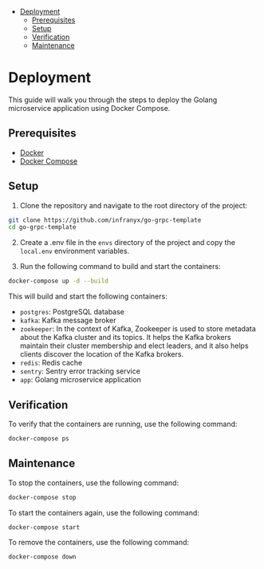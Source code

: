 <!-- START doctoc generated TOC please keep comment here to allow auto update -->
<!-- DON'T EDIT THIS SECTION, INSTEAD RE-RUN doctoc TO UPDATE -->

- [Deployment](#deployment)
  - [Prerequisites](#prerequisites)
  - [Setup](#setup)
  - [Verification](#verification)
  - [Maintenance](#maintenance)

<!-- END doctoc generated TOC please keep comment here to allow auto update -->

# Deployment

This guide will walk you through the steps to deploy the Golang microservice application using Docker Compose.

## Prerequisites

- [Docker](https://docs.docker.com/engine/install/)
- [Docker Compose](https://docs.docker.com/compose/install/)

## Setup

1. Clone the repository and navigate to the root directory of the project:

```bash
git clone https://github.com/infranyx/go-grpc-template
cd go-grpc-template
```

2. Create a .env file in the `envs` directory of the project and copy the `local.env` environment variables.

3. Run the following command to build and start the containers:

```bash
docker-compose up -d --build
```

This will build and start the following containers:

- `postgres`: PostgreSQL database
- `kafka`: Kafka message broker
- `zookeeper`: In the context of Kafka, Zookeeper is used to store metadata about the Kafka cluster and its topics. It helps the Kafka brokers maintain their cluster membership and elect leaders, and it also helps clients discover the location of the Kafka brokers.
- `redis`: Redis cache
- `sentry`: Sentry error tracking service
- `app`: Golang microservice application

## Verification

To verify that the containers are running, use the following command:

```bash
docker-compose ps
```

## Maintenance

To stop the containers, use the following command:

```bash
docker-compose stop
```

To start the containers again, use the following command:

```bash
docker-compose start
```

To remove the containers, use the following command:

```bash
docker-compose down
```
